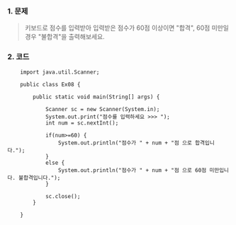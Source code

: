 ### 1. 문제
> 키보드로 점수를 입력받아 입력받은 점수가 60점 이상이면 "합격",
60점 미만일경우 "불합격"을 출력해보세요.

### 2. 코드

        import java.util.Scanner;

        public class Ex08 {

            public static void main(String[] args) {

                Scanner sc = new Scanner(System.in);
                System.out.print("점수를 입력하세요 >>> ");
                int num = sc.nextInt();
                
                if(num>=60) {
                    System.out.println("점수가 " + num + "점 으로 합격입니다.");
                }
                else {
                    System.out.println("점수가 " + num + "점 으로 60점 미만입니다. 불합격입니다.");
                }
                
                sc.close();
            }

        }
